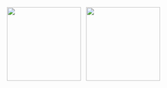<div align="center">
<img src="https://github-readme-stats.vercel.app/api/top-langs/?username=simxyz&theme=tokyonight&layout=compact&hide=css" height="170" />&nbsp;&nbsp;&nbsp;<img src="https://github-readme-stats.vercel.app/api?username=simxyz&theme=tokyonight&show_icons=true" height="170" />
</div>
